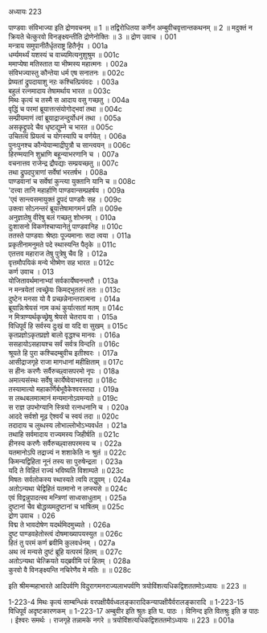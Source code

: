 अध्यायः 223
	
पाण्डवाः संविभाज्या इति द्रोणवचनम् ॥ 1 ॥ तद्विरोधितया कर्णेन अम्बुवीचवृत्तान्तकथनम् ॥ 2 ॥ मदुक्तं न क्रियते चेत्कुरवो विनङ्क्ष्यन्तीति द्रोणेनोक्तिः ॥ 3 ॥
द्रोण उवाच ।	001  
मन्त्राय समुपानीतैर्धृतराष्ट्र हितैर्नृप ।	001a  
धर्म्यमर्थ्यं यशस्यं च वाच्यमित्यनुशुश्रुम ॥	001c  
ममाप्येषा मतिस्तात या भीष्मस्य महात्मनः ।	002a  
संविभज्यास्तु कौन्तेया धर्म एष सनातनः ॥	002c  
प्रेष्यतां द्रुपदायाशु नऱः कश्चित्प्रियंवदः ।	003a  
बहुलं रत्नमादाय तेषामर्थाय भारत ॥	003c  
मिथः कृत्यं च तस्मै स आदाय वसु गच्छतु ।	004a  
वृद्धिं च परमां ब्रूयात्तत्संयोगोद्भवां तथा ॥	004c  
सम्प्रीयमाणं त्वां ब्रूयाद्राजन्दुर्योधनं तथा ।	005a  
असकृद्द्रुपदे चैव धृष्टद्युम्ने च भारत ॥	005c  
उचितत्वं प्रियत्वं च योगस्यापि च वर्णयेत् ।	006a  
पुनःपुनश्च कौन्येयान्माद्रीपुत्रौ च सान्त्वयन् ॥	006c  
हिरण्मयानि शुभ्राणि बहून्याभरणानि च ।	007a  
वचनात्तव राजेन्द्र द्रौपद्याः सम्प्रयच्छतु ॥	007c  
तथा द्रुपदपुत्राणां सर्वेषां भरतर्षभ ।	008a  
पाण्डवानां च सर्वेषां कुन्त्या युक्तानि यानि च ॥	008c  
\'दत्त्वा तानि महार्हाणि पाण्डवान्सम्प्रहर्षय ।	009a  
\'एवं सान्त्वसमायुक्तं द्रुपदं पाण्डवैः सह ।	009c  
उक्त्वा सोऽनन्तरं ब्रूयात्तेषामागमनं प्रति ॥	009e  
अनुज्ञातेषु वीरेषु बलं गच्छतु शोभनम् ।	010a  
दुःशासनो विकर्णश्चाप्यानेतुं पाण्डवानिह ॥	010c  
ततस्ते पाण्डवाः श्रेष्ठाः पूज्यमानाः सदा त्वया ।	011a  
प्रकृतीनामनुमते पदे स्थास्यन्ति पैतृके ॥	011c  
एतत्तव महाराज तेषु पुत्रेषु चैव हि ।	012a  
वृत्तमौपयिकं मन्ये भीष्मेण सह भारत ॥	012c  
कर्ण उवाच ।	013  
योजितावर्थमानाभ्यां सर्वकार्येष्वनन्तरौ ।	013a  
न मन्त्रयेतां त्वच्छ्रेयः किमद्भुततरं ततः ॥	013c  
दुष्टेन मनसा यो वै प्रच्छन्नेनान्तरात्मना ।	014a  
ब्रूयान्निःश्रेयसं नाम कथं कुर्यात्सतां मतम् ॥	014c  
न मित्राण्यर्थकृच्छ्रेषु श्रेयसे चेतराय वा ।	015a  
विधिपूर्वं हि सर्वस्य दुःखं वा यदि वा सुखम् ॥	015c  
कृतप्रज्ञोऽकृतप्रज्ञो बालो वृद्धश्च मानवः ।	016a  
ससहायोऽसहायश्च सर्वं सर्वत्र विन्दति ॥	016c  
श्रूयते हि पुरा कश्चिदम्बुवीच इतीश्वरः ।	017a  
आसीद्राजगृहे राजा मागधानां महीक्षिताम् ॥	017c  
स हीनः करणैः सर्वैरुच्छ्वासपरमो नृपः ।	018a  
अमात्यसंस्थः सर्वेषु कार्येष्वेवाभवत्तदा ॥	018c  
तस्यामात्यो महाकर्णिर्बभूवैकेश्वरस्तदा ।	019a  
स लब्धबलमात्मानं मन्यमानोऽवमन्यते ॥	019c  
स राज्ञ उपभोग्यानि स्त्रियो रत्नधनानि च ।	020a  
आददे सर्वशो मूढ ऐश्वर्यं च स्वयं तदा ॥	020c  
तदादाय च लुब्धस्य लोभाल्लोभोऽभ्यवर्धत ।	021a  
तथाहि सर्वमादाय राज्यमस्य जिहीर्षति ॥	021c  
हीनस्य करणैः सर्वैरुच्छ्वासपरमस्य च ।	022a  
यतमानोऽपि तद्राज्यं न शशाकेति नः श्रुतं ॥	022c  
किमन्यद्विहिता नूनं तस्य सा पुरुषेन्द्रता ।	023a  
यदि ते विहितं राज्यं भविष्यति विशाम्पते ॥	023c  
मिषतः सर्वलोकस्य स्थास्यते त्वयि तद्धुवम् ।	024a  
अतोऽन्यथा चेद्विहितं यतमानो न लप्स्यसे ॥	024c  
एवं विद्वन्नुपादत्स्व मन्त्रिणां साध्वसाधुताम् ।	025a  
दुष्टानां चैव बोद्धव्यमदुष्टानां च भाषितम् ॥	025c  
द्रोण उवाच ।	026  
विद्म ते भावदोषेण यदर्थमिदमुच्यते ।	026a  
दुष्ट पाण्डवहेतोस्त्वं दोषमाख्यापयस्युत ॥	026c  
हितं तु परमं कर्ण ब्रवीमि कुलवर्धनम् ।	027a  
अथ त्वं मन्यसे दुष्टं ब्रूहि यत्परमं हितम् ॥	027c  
अतोऽन्यथा चेत्क्रियते यद्ब्रवीमि परं हितम् ।	028a  
कुरवो वै विनङ्क्ष्यन्ति नचिरेणैव मे मतिः ॥ ॥	028c  
	
इति श्रीमन्महाभारते आदिपर्वणि विदुरागमनराज्यलाभपर्वणि त्रयोविंशत्यधिकद्विशततमोऽध्यायः ॥ 223 ॥

1-223-4 मिथः कृत्यं साम्बन्धिकं वरपक्षीयैर्वध्वलङ्कारादिकन्यापक्षीयैर्वरालङ्कारादि ॥ 1-223-15 विधिपूर्वं अदृष्टकारणकम् ॥ 1-223-17 अम्बुवीर इति श्रुतः इति घ. पाठः । विनिन्द इति वितश्रुः इति ङ पाठः । ईश्वरः समर्थः । राजगृहे तन्नामके नगरे ॥ त्रयोविंशत्यधिकद्विशततमोऽध्यायः ॥ 223 ॥	001a	  
